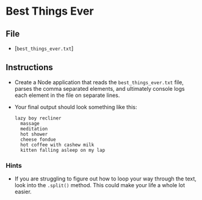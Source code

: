 # Best Things Ever

## File

* [`best_things_ever.txt`]

## Instructions

* Create a Node application that reads the `best_things_ever.txt` file, parses the comma separated elements, and ultimately console logs each element in the file on separate lines.

* Your final output should look something like this:

  ```
  lazy boy recliner
    massage
    meditation
    hot shower
    cheese fondue
    hot coffee with cashew milk
    kitten falling asleep on my lap
  ```

### Hints

* If you are struggling to figure out how to loop your way through the text, look into the `.split()` method. This could make your life a whole lot easier.
